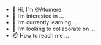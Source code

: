 - 👋 Hi, I’m @Atomere
- 👀 I’m interested in ...
- 🌱 I’m currently learning ...
- 💞️ I’m looking to collaborate on ...
- 📫 How to reach me ...

<!---
Atomere/Atomere is a ✨ special ✨ repository because its `README.md` (this file) appears on your GitHub profile.
You can click the Preview link to take a look at your changes.
--->
